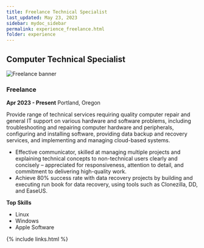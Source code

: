 ```yaml
---
title: Freelance Technical Specialist
last_updated: May 23, 2023
sidebar: mydoc_sidebar
permalink: experience_freelance.html
folder: experience
---
```


## Computer Technical Specialist

![Freelance banner]({{site.url}}{{site.baseurl}}/images/OIP.jpeg)

### Freelance

**Apr 2023 - Present** Portland, Oregon


Provide range of technical services requiring quality computer repair and general IT support on various hardware and software problems, including troubleshooting and repairing computer hardware and peripherals, configuring and installing software, providing data backup and recovery services, and implementing and managing cloud-based systems.

* Effective communicator, skilled at managing multiple projects and explaining technical concepts to non-technical users clearly and concisely – appreciated for responsiveness, attention to detail, and commitment to delivering high-quality work.
* Achieve 80% success rate with data recovery projects by building and executing run book for data recovery, using tools such as Clonezilla, DD, and EaseUS.

**Top Skills**

* Linux
* Windows
* Apple Software

{% include links.html %}

